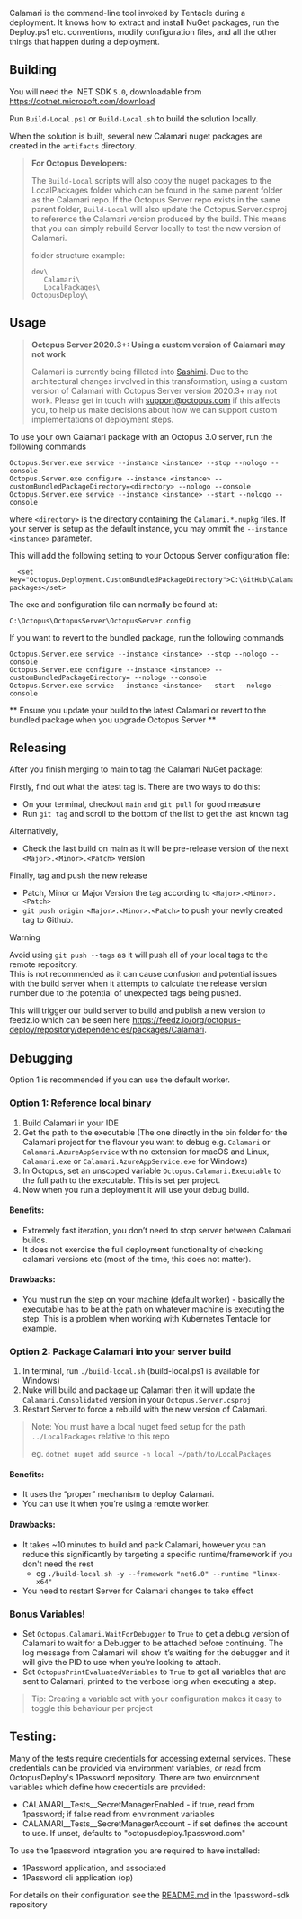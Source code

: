 Calamari is the command-line tool invoked by Tentacle during a deployment. It knows how to extract and install NuGet packages, run the Deploy.ps1 etc. conventions, modify configuration files, and all the other things that happen during a deployment.

## Building

You will need the .NET SDK `5.0`, downloadable from https://dotnet.microsoft.com/download

Run `Build-Local.ps1` or `Build-Local.sh` to build the solution locally.

When the solution is built, several new Calamari nuget packages are created in the `artifacts` directory.

> **For Octopus Developers:**
> 
>The `Build-Local` scripts will also copy the nuget packages to the LocalPackages folder which can be
found in the same parent folder as the Calamari repo. If the Octopus Server repo exists in the same 
parent folder, `Build-Local` will also update the Octopus.Server.csproj to reference the Calamari 
version produced by the build. This means that you can simply rebuild Server locally to test the new
version of Calamari.
>
>folder structure example:
>```
>dev\
>    Calamari\
>    LocalPackages\ 
> OctopusDeploy\
>```

## Usage

> **Octopus Server 2020.3+: Using a custom version of Calamari may not work**
>
> Calamari is currently being filleted into [Sashimi](https://github.com/OctopusDeploy/Sashimi). Due to the architectural changes involved in this transformation, using a custom version of Calamari with Octopus Server version 2020.3+ may not work. Please get in touch with support@octopus.com if this affects you, to help us make decisions about how we can support custom implementations of deployment steps.

To use your own Calamari package with an Octopus 3.0 server, run the following commands
```
Octopus.Server.exe service --instance <instance> --stop --nologo --console
Octopus.Server.exe configure --instance <instance> --customBundledPackageDirectory=<directory> --nologo --console
Octopus.Server.exe service --instance <instance> --start --nologo --console
```

where `<directory>` is the directory containing the `Calamari.*.nupkg` files. If your server is setup as the default instance, you may ommit the `--instance <instance>` parameter.

This will add the following setting to your Octopus Server configuration file:

```
  <set key="Octopus.Deployment.CustomBundledPackageDirectory">C:\GitHub\Calamari\built-packages</set>
```

The exe and configuration file can normally be found at:

```
C:\Octopus\OctopusServer\OctopusServer.config
```

If you want to revert to the bundled package, run the following commands
```
Octopus.Server.exe service --instance <instance> --stop --nologo --console
Octopus.Server.exe configure --instance <instance> --customBundledPackageDirectory= --nologo --console
Octopus.Server.exe service --instance <instance> --start --nologo --console
```

** Ensure you update your build to the latest Calamari or revert to the bundled package when you upgrade Octopus Server **

## Releasing

After you finish merging to main to tag the Calamari NuGet package:

Firstly, find out what the latest tag is. There are two ways to do this:

* On your terminal, checkout `main` and `git pull` for good measure
* Run `git tag` and scroll to the bottom of the list to get the last known tag

Alternatively,

* Check the last build on main as it will be pre-release version of the next `<Major>.<Minor>.<Patch>` version

Finally, tag and push the new release

* Patch, Minor or Major Version the tag according to `<Major>.<Minor>.<Patch>`
* `git push origin <Major>.<Minor>.<Patch>` to push your newly created tag to Github.

> [!WARNING]
> Avoid using `git push --tags` as it will push all of your local tags to the remote repository.  
> This is not recommended as it can cause confusion and potential issues with the build server when it attempts to calculate the release version number due to the potential of unexpected tags being pushed.

This will trigger our build server to build and publish a new version to feedz.io which can be seen here https://feedz.io/org/octopus-deploy/repository/dependencies/packages/Calamari.

## Debugging

Option 1 is recommended if you can use the default worker.

### Option 1: Reference local binary
1. Build Calamari in your IDE
2. Get the path to the executable (The one directly in the bin folder for the Calamari project for the flavour you want to debug e.g. `Calamari` or `Calamari.AzureAppService` with no extension for macOS and Linux, `Calamari.exe` or `Calamari.AzureAppService.exe` for Windows)
3. In Octopus, set an unscoped variable `Octopus.Calamari.Executable` to the full path to the executable. This is set per project.
4. Now when you run a deployment it will use your debug build.

#### Benefits:
- Extremely fast iteration, you don’t need to stop server between Calamari builds.
- It does not exercise the full deployment functionality of checking calamari versions etc (most of the time, this does not matter).

#### Drawbacks:
- You must run the step on your machine (default worker) - basically the executable has to be at the path on whatever machine is executing the step. This is a problem when working with Kubernetes Tentacle for example.

### Option 2: Package Calamari into your server build
1. In terminal, run `./build-local.sh` (build-local.ps1 is available for Windows)
2. Nuke will build and package up Calamari then it will update the `Calamari.Consolidated` version in your `Octopus.Server.csproj`
3. Restart Server to force a rebuild with the new version of Calamari.

> Note: You must have a local nuget feed setup for the path `../LocalPackages` relative to this repo
>
> eg. `dotnet nuget add source -n local ~/path/to/LocalPackages`

#### Benefits:
- It uses the “proper” mechanism to deploy Calamari.
- You can use it when you’re using a remote worker.

#### Drawbacks:
- It takes ~10 minutes to build and pack Calamari, however you can reduce this significantly by targeting a specific runtime/framework if you don't need the rest
    - eg `./build-local.sh -y --framework "net6.0" --runtime "linux-x64"`
- You need to restart Server for Calamari changes to take effect

### Bonus Variables!
- Set `Octopus.Calamari.WaitForDebugger` to `True` to get a debug version of Calamari to wait for a Debugger to be attached before continuing. The log message from Calamari will show it’s waiting for the debugger and it will give the PID to use when you’re looking to attach.
- Set `OctopusPrintEvaluatedVariables` to `True` to get all variables that are sent to Calamari, printed to the verbose long when executing a step.

> Tip: Creating a variable set with your configuration makes it easy to toggle this behaviour per project

## Testing:

Many of the tests require credentials for accessing external services.
These credentials can be provided via environment variables, or read from OctopusDeploy's 1Password repository.
There are two environment variables which define how credentials are provided:
* CALAMARI__Tests__SecretManagerEnabled - if true, read from 1password; if false read from environment variables
* CALAMARI__Tests__SecretManagerAccount - if set defines the account to use. If unset, defaults to "octopusdeploy.1password.com"

To use the 1password integration you are required to have installed:
* 1Password application, and associated
* 1Password cli application (op)

For details on their configuration see the [README.md](https://github.com/OctopusDeploy/1password-sdk/blob/main/README.md) in the 1password-sdk repository